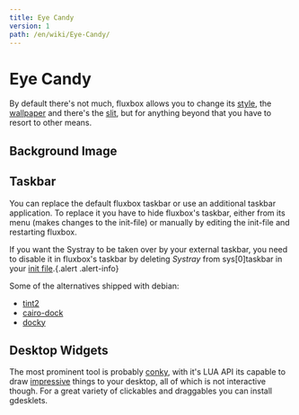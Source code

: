 ```yaml
---
title: Eye Candy
version: 1
path: /en/wiki/Eye-Candy/
---
```

# Eye Candy
By default there's not much, fluxbox allows you to change its [style](/en/wiki/Fluxbox-Style/), the [wallpaper]() and there's the [slit](), but for anything beyond that you have to resort to other means.

## Background Image


## Taskbar
You can replace the default fluxbox taskbar or use an additional taskbar application. To replace it you have to hide fluxbox's taskbar, either from its menu (makes changes to the init-file) or manually by editing the init-file and restarting fluxbox.

If you want the Systray to be taken over by your external taskbar, you need to disable it in fluxbox's taskbar by deleting *Systray* from sys[0]taskbar in your [init file](/en/wiki/Initialization).{.alert .alert-info}

Some of the alternatives shipped with debian:
- [tint2](https://gitlab.com/o9000/tint2#screenshots)
- [cairo-dock](http://glx-dock.org/)
- [docky](http://wiki.go-docky.com/)

## Desktop Widgets
The most prominent tool is probably [conky](https://github.com/brndnmtthws/conky), with it's LUA API its capable to draw [impressive](https://duckduckgo.com/?q=conky+lua&t=h_&iax=1&ia=images) things to your desktop, all of which is not interactive though.
For a great variety of clickables and draggables you can install gdesklets.
